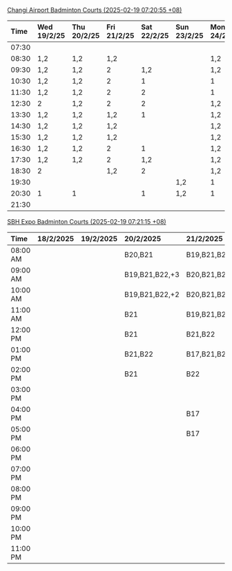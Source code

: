 [Changi Airport Badminton Courts (2025-02-19 07:20:55 +08)](https://www.carc.org.sg/FacilityBooking.aspx)

| Time   | Wed 19/2/25   | Thu 20/2/25   | Fri 21/2/25   | Sat 22/2/25   | Sun 23/2/25   | Mon 24/2/25   | Tue 25/2/25   |
|:-------|:--------------|:--------------|:--------------|:--------------|:--------------|:--------------|:--------------|
| 07:30  |               |               |               |               |               |               |               |
| 08:30  | 1,2           | 1,2           | 1,2           |               |               | 1,2           | 1,2           |
| 09:30  | 1,2           | 1,2           | 2             | 1,2           |               | 1,2           | 1,2           |
| 10:30  | 1,2           | 1,2           | 2             | 1             |               | 1             | 1,2           |
| 11:30  | 1,2           | 1,2           | 2             | 2             |               | 1             | 1,2           |
| 12:30  | 2             | 1,2           | 2             | 2             |               | 1,2           | 1,2           |
| 13:30  | 1,2           | 1,2           | 1,2           | 1             |               | 1,2           | 1,2           |
| 14:30  | 1,2           | 1,2           | 1,2           |               |               | 1,2           | 1,2           |
| 15:30  | 1,2           | 1,2           | 1,2           |               |               | 1,2           | 1,2           |
| 16:30  | 1,2           | 1,2           | 2             | 1             |               | 1,2           | 1,2           |
| 17:30  | 1,2           | 1,2           | 2             | 1,2           |               | 1,2           | 1,2           |
| 18:30  | 2             |               | 1,2           | 2             |               | 1,2           | 1,2           |
| 19:30  |               |               |               |               | 1,2           | 1             | 2             |
| 20:30  | 1             | 1             |               | 1             | 1,2           | 1             | 2             |
| 21:30  |               |               |               |               |               |               |               |

[SBH Expo Badminton Courts (2025-02-19 07:21:15 +08)](https://singaporebadmintonhall.getomnify.com/widgets/O3MRKGBH359GA55KHMG1RD)

| Time     | 18/2/2025   | 19/2/2025   | 20/2/2025      | 21/2/2025      | 22/2/2025      | 23/2/2025      | 24/2/2025    |
|:---------|:------------|:------------|:---------------|:---------------|:---------------|:---------------|:-------------|
| 08:00 AM |             |             | B20,B21        | B19,B21,B22,+4 | B16            |                |              |
| 09:00 AM |             |             | B19,B21,B22,+3 | B20,B21,B22,+2 | B16,B17        |                |              |
| 10:00 AM |             |             | B19,B21,B22,+2 | B20,B21,B22,+2 | B19,B20,B22,+2 |                |              |
| 11:00 AM |             |             | B21            | B19,B21,B22,+1 | B18,B20,B22,+1 |                |              |
| 12:00 PM |             |             | B21            | B21,B22        | B18,B20,B22,+1 |                |              |
| 01:00 PM |             |             | B21,B22        | B17,B21,B22    | B18,B19,B22    |                |              |
| 02:00 PM |             |             | B21            | B22            | B21,B22        |                |              |
| 03:00 PM |             |             |                |                |                |                |              |
| 04:00 PM |             |             |                | B17            |                |                |              |
| 05:00 PM |             |             |                | B17            |                |                |              |
| 06:00 PM |             |             |                |                |                |                |              |
| 07:00 PM |             |             |                |                |                |                |              |
| 08:00 PM |             |             |                |                |                |                |              |
| 09:00 PM |             |             |                |                |                |                | B14,B15,B16  |
| 10:00 PM |             |             |                |                | B17,B20,B21,+6 | B19,B20,B21,+6 | A10,A8,A9,+7 |
| 11:00 PM |             |             |                |                | B20,B21,B22,+6 | B20,B21,B22,+8 | A10,A8,A9,+7 |

